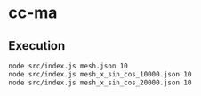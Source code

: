 # cc-ma

## Execution

```bash
node src/index.js mesh.json 10
node src/index.js mesh_x_sin_cos_10000.json 10
node src/index.js mesh_x_sin_cos_20000.json 10
```
